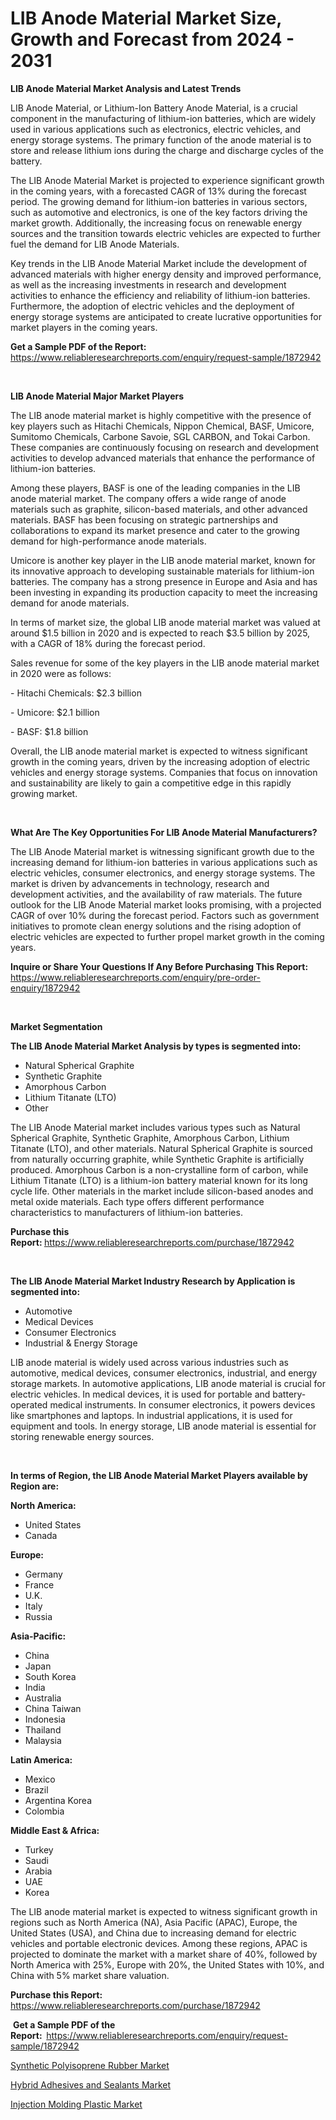 <p><h1>LIB Anode Material Market Size, Growth and Forecast from 2024 - 2031</h1></p><p><strong>LIB Anode Material Market Analysis and Latest Trends</strong></p>
<p><p>LIB Anode Material, or Lithium-Ion Battery Anode Material, is a crucial component in the manufacturing of lithium-ion batteries, which are widely used in various applications such as electronics, electric vehicles, and energy storage systems. The primary function of the anode material is to store and release lithium ions during the charge and discharge cycles of the battery.</p><p>The LIB Anode Material Market is projected to experience significant growth in the coming years, with a forecasted CAGR of 13% during the forecast period. The growing demand for lithium-ion batteries in various sectors, such as automotive and electronics, is one of the key factors driving the market growth. Additionally, the increasing focus on renewable energy sources and the transition towards electric vehicles are expected to further fuel the demand for LIB Anode Materials.</p><p>Key trends in the LIB Anode Material Market include the development of advanced materials with higher energy density and improved performance, as well as the increasing investments in research and development activities to enhance the efficiency and reliability of lithium-ion batteries. Furthermore, the adoption of electric vehicles and the deployment of energy storage systems are anticipated to create lucrative opportunities for market players in the coming years.</p></p>
<p><strong>Get a Sample PDF of the Report:&nbsp;</strong> <a href="https://www.reliableresearchreports.com/enquiry/request-sample/1872942">https://www.reliableresearchreports.com/enquiry/request-sample/1872942</a></p>
<p>&nbsp;</p>
<p><strong>LIB Anode Material Major Market Players</strong></p>
<p><p>The LIB anode material market is highly competitive with the presence of key players such as Hitachi Chemicals, Nippon Chemical, BASF, Umicore, Sumitomo Chemicals, Carbone Savoie, SGL CARBON, and Tokai Carbon. These companies are continuously focusing on research and development activities to develop advanced materials that enhance the performance of lithium-ion batteries.</p><p>Among these players, BASF is one of the leading companies in the LIB anode material market. The company offers a wide range of anode materials such as graphite, silicon-based materials, and other advanced materials. BASF has been focusing on strategic partnerships and collaborations to expand its market presence and cater to the growing demand for high-performance anode materials.</p><p>Umicore is another key player in the LIB anode material market, known for its innovative approach to developing sustainable materials for lithium-ion batteries. The company has a strong presence in Europe and Asia and has been investing in expanding its production capacity to meet the increasing demand for anode materials.</p><p>In terms of market size, the global LIB anode material market was valued at around $1.5 billion in 2020 and is expected to reach $3.5 billion by 2025, with a CAGR of 18% during the forecast period. </p><p>Sales revenue for some of the key players in the LIB anode material market in 2020 were as follows: </p><p>- Hitachi Chemicals: $2.3 billion</p><p>- Umicore: $2.1 billion</p><p>- BASF: $1.8 billion</p><p>Overall, the LIB anode material market is expected to witness significant growth in the coming years, driven by the increasing adoption of electric vehicles and energy storage systems. Companies that focus on innovation and sustainability are likely to gain a competitive edge in this rapidly growing market.</p></p>
<p>&nbsp;</p>
<p><strong>What Are The Key Opportunities For LIB Anode Material Manufacturers?</strong></p>
<p><p>The LIB Anode Material market is witnessing significant growth due to the increasing demand for lithium-ion batteries in various applications such as electric vehicles, consumer electronics, and energy storage systems. The market is driven by advancements in technology, research and development activities, and the availability of raw materials. The future outlook for the LIB Anode Material market looks promising, with a projected CAGR of over 10% during the forecast period. Factors such as government initiatives to promote clean energy solutions and the rising adoption of electric vehicles are expected to further propel market growth in the coming years.</p></p>
<p><strong>Inquire or Share Your Questions If Any Before Purchasing This Report:</strong> <a href="https://www.reliableresearchreports.com/enquiry/pre-order-enquiry/1872942">https://www.reliableresearchreports.com/enquiry/pre-order-enquiry/1872942</a></p>
<p>&nbsp;</p>
<p><strong>Market Segmentation</strong></p>
<p><strong>The LIB Anode Material Market Analysis by types is segmented into:</strong></p>
<p><ul><li>Natural Spherical Graphite</li><li>Synthetic Graphite</li><li>Amorphous Carbon</li><li>Lithium Titanate (LTO)</li><li>Other</li></ul></p>
<p><p>The LIB Anode Material market includes various types such as Natural Spherical Graphite, Synthetic Graphite, Amorphous Carbon, Lithium Titanate (LTO), and other materials. Natural Spherical Graphite is sourced from naturally occurring graphite, while Synthetic Graphite is artificially produced. Amorphous Carbon is a non-crystalline form of carbon, while Lithium Titanate (LTO) is a lithium-ion battery material known for its long cycle life. Other materials in the market include silicon-based anodes and metal oxide materials. Each type offers different performance characteristics to manufacturers of lithium-ion batteries.</p></p>
<p><strong>Purchase this Report:&nbsp;</strong><a href="https://www.reliableresearchreports.com/purchase/1872942">https://www.reliableresearchreports.com/purchase/1872942</a></p>
<p>&nbsp;</p>
<p><strong>The LIB Anode Material Market Industry Research by Application is segmented into:</strong></p>
<p><ul><li>Automotive</li><li>Medical Devices</li><li>Consumer Electronics</li><li>Industrial & Energy Storage</li></ul></p>
<p><p>LIB anode material is widely used across various industries such as automotive, medical devices, consumer electronics, industrial, and energy storage markets. In automotive applications, LIB anode material is crucial for electric vehicles. In medical devices, it is used for portable and battery-operated medical instruments. In consumer electronics, it powers devices like smartphones and laptops. In industrial applications, it is used for equipment and tools. In energy storage, LIB anode material is essential for storing renewable energy sources.</p></p>
<p>&nbsp;</p>
<p><strong>In terms of Region, the LIB Anode Material Market Players available by Region are:</strong></p>
<p>
    <p> <strong> North America: </strong>
        <ul>
            <li>United States</li>
            <li>Canada</li>
        </ul>
        </p> 
    <p> <strong> Europe: </strong>
        <ul>
            <li>Germany</li>
            <li>France</li>
            <li>U.K.</li>
            <li>Italy</li>
            <li>Russia</li>
        </ul>
        </p> 
    <p> <strong> Asia-Pacific: </strong>
        <ul>
            <li>China</li>
            <li>Japan</li>
            <li>South Korea</li>
            <li>India</li>
            <li>Australia</li>
            <li>China Taiwan</li>
            <li>Indonesia</li>
            <li>Thailand</li>
            <li>Malaysia</li>
        </ul>
        </p> 
    <p> <strong> Latin America: </strong>
        <ul>
            <li>Mexico</li>
            <li>Brazil</li>
            <li>Argentina Korea</li>
            <li>Colombia</li>
        </ul>
        </p> 
    <p> <strong> Middle East & Africa: </strong>
        <ul>
            <li>Turkey</li>
            <li>Saudi</li>
            <li>Arabia</li>
            <li>UAE</li>
            <li>Korea</li>
        </ul>
    </p>
    </p>
<p><p>The LIB anode material market is expected to witness significant growth in regions such as North America (NA), Asia Pacific (APAC), Europe, the United States (USA), and China due to increasing demand for electric vehicles and portable electronic devices. Among these regions, APAC is projected to dominate the market with a market share of 40%, followed by North America with 25%, Europe with 20%, the United States with 10%, and China with 5% market share valuation.</p></p>
<p><strong>Purchase this Report: </strong><a href="https://www.reliableresearchreports.com/purchase/1872942">https://www.reliableresearchreports.com/purchase/1872942</a></p>
<p>&nbsp;<strong>Get a Sample PDF of the Report:&nbsp;&nbsp;</strong><a href="https://www.reliableresearchreports.com/enquiry/request-sample/1872942">https://www.reliableresearchreports.com/enquiry/request-sample/1872942</a></p>
<p><strong></strong></p>
<p><p><a href="https://github.com/bmorecock/Market-Research-Report-List-2/blob/main/synthetic-polyisoprene-rubber-market.md">Synthetic Polyisoprene Rubber Market</a></p><p><a href="https://github.com/jsmusil/Market-Research-Report-List-2/blob/main/hybrid-adhesives-and-sealants-market.md">Hybrid Adhesives and Sealants Market</a></p><p><a href="https://github.com/yemakinde/Market-Research-Report-List-1/blob/main/injection-molding-plastic-market.md">Injection Molding Plastic Market</a></p></p>